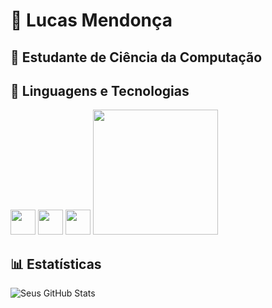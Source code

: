 # 🎂 Lucas Mendonça

## 🏫 Estudante de Ciência da Computação

## 🚀 Linguagens e Tecnologias  
<img src="https://cdn.jsdelivr.net/gh/devicons/devicon/icons/python/python-original.svg" width="40px"/>  
<img src="https://cdn.jsdelivr.net/gh/devicons/devicon/icons/git/git-original.svg" width="40px"/>  
<img src="https://cdn.jsdelivr.net/gh/devicons/devicon/icons/vscode/vscode-original.svg" width="40px"/>  

<img src="https://media.tenor.com/your-gif-url.gif" width="200px"/>

## 📊 Estatísticas  
![Seus GitHub Stats](https://github-readme-stats.vercel.app/api?username=SeuUsuario&show_icons=true&theme=dark)
